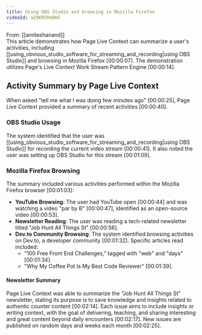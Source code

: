 ```yaml
---
title: Using OBS Studio and browsing in Mozilla Firefox
videoId: aZ9KR5RmBHI
---
```


From: [[amiteshanand]] <br/> 
This article demonstrates how Page Live Context can summarize a user's activities, including [[using_obvious_studio_software_for_streaming_and_recording|using OBS Studio]] and browsing in Mozilla Firefox <a class="yt-timestamp" data-t="00:00:07">[00:00:07]</a>. The demonstration utilizes Page's Live Context Work Stream Pattern Engine <a class="yt-timestamp" data-t="00:00:14">[00:00:14]</a>.

## Activity Summary by Page Live Context

When asked "tell me what I was doing few minutes ago" <a class="yt-timestamp" data-t="00:00:25">[00:00:25]</a>, Page Live Context provided a summary of recent activities <a class="yt-timestamp" data-t="00:00:40">[00:00:40]</a>.

### OBS Studio Usage
The system identified that the user was [[using_obvious_studio_software_for_streaming_and_recording|using OBS Studio]] for recording the current video stream <a class="yt-timestamp" data-t="00:00:41">[00:00:41]</a>. It also noted the user was setting up OBS Studio for this stream <a class="yt-timestamp" data-t="00:01:09">[00:01:09]</a>.

### Mozilla Firefox Browsing
The summary included various activities performed within the Mozilla Firefox browser <a class="yt-timestamp" data-t="00:01:03">[00:01:03]</a>:

*   **YouTube Browsing**: The user had YouTube open <a class="yt-timestamp" data-t="00:00:44">[00:00:44]</a> and was watching a video "par by B" <a class="yt-timestamp" data-t="00:00:47">[00:00:47]</a>, identified as an open-source video <a class="yt-timestamp" data-t="00:00:53">[00:00:53]</a>.
*   **Newsletter Reading**: The user was reading a tech-related newsletter titled "Job Hunt All Things St" <a class="yt-timestamp" data-t="00:00:56">[00:00:56]</a>.
*   **Dev.to Community Browsing**: The system identified browsing activities on Dev.to, a developer community <a class="yt-timestamp" data-t="00:01:32">[00:01:32]</a>. Specific articles read included:
    *   "100 Free Front End Challenges," tagged with "web" and "days" <a class="yt-timestamp" data-t="00:01:34">[00:01:34]</a>.
    *   "Why My Coffee Pot Is My Best Code Reviewer" <a class="yt-timestamp" data-t="00:01:39">[00:01:39]</a>.

#### Newsletter Summary
Page Live Context was able to summarize the "Job Hunt All Things St" newsletter, stating its purpose is to save knowledge and insights related to authentic counter content <a class="yt-timestamp" data-t="00:02:14">[00:02:14]</a>. Each issue aims to include insights or writing context, with the goal of delivering, teaching, and sharing interesting and great content beyond daily encounters <a class="yt-timestamp" data-t="00:02:17">[00:02:17]</a>. New issues are published on random days and weeks each month <a class="yt-timestamp" data-t="00:02:25">[00:02:25]</a>.